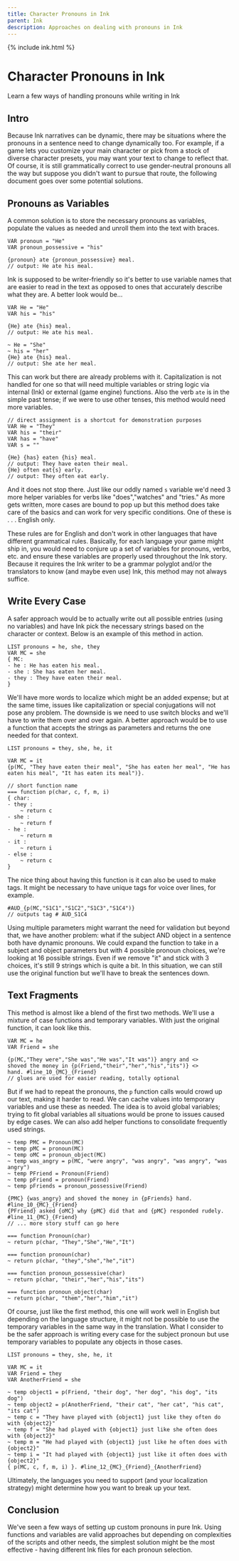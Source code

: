 ```yaml
---
title: Character Pronouns in Ink
parent: Ink
description: Approaches on dealing with pronouns in Ink
---
```


{% include ink.html %}

# Character Pronouns in Ink
Learn a few ways of handling pronouns while writing in Ink

## Intro
Because Ink narratives can be dynamic, there may be situations where the pronouns in a sentence need to change dynamically too. For example, if a game lets you customize your main character or pick from a stock of diverse character presets, you may want your text to change to reflect that. Of course, it is still grammatically correct to use gender-neutral pronouns all the way but suppose you didn't want to pursue that route, the following document goes over some potential solutions.

## Pronouns as Variables
A common solution is to store the necessary pronouns as variables, populate the values as needed and unroll them into the text with braces.

```ink
VAR pronoun = "He"
VAR pronoun_possessive = "his"

{pronoun} ate {pronoun_possessive} meal.
// output: He ate his meal.
```
Ink is supposed to be writer-friendly so it's better to use variable names that are easier to read in the text as opposed to ones that accurately describe what they are. A better look would be…

```ink
VAR He = "He"
VAR his = "his"

{He} ate {his} meal.
// output: He ate his meal.

~ He = "She"
~ his = "her"
{He} ate {his} meal.
// output: She ate her meal.
```
This can work but there are already problems with it. Capitalization is not handled for one so that will need multiple variables or string logic via internal (Ink) or external (game engine) functions. Also the verb `ate` is in the simple past tense; if we were to use other tenses, this method would need more variables. 

```ink
// direct assignment is a shortcut for demonstration purposes
VAR He = "They"
VAR his = "their"
VAR has = "have"
VAR s = ""

{He} {has} eaten {his} meal.
// output: They have eaten their meal.
{He} often eat{s} early.
// output: They often eat early.
``` 
And it does not stop there. Just like our oddly named `s` variable we'd need 3 more helper variables for verbs like "does","watches" and "tries." As more gets written, more cases are bound to pop up but this method does take care of the basics and can work for very specific conditions. One of these is . . . English only. 

These rules are for English and don't work in other languages that have different grammatical rules. Basically, for each language your game might ship in, you would need to conjure up a set of variables for pronouns, verbs, etc. and ensure these variables are properly used throughout the Ink story. Because it requires the Ink writer to be a grammar polyglot and/or the translators to know (and maybe even use) Ink, this method may not always suffice.

## Write Every Case
A safer approach would be to actually write out all possible entries (using no variables) and have Ink pick the necessary strings based on the character or context. Below is an example of this method in action. 

```ink
LIST pronouns = he, she, they
VAR MC = she
{ MC:
- he : He has eaten his meal.
- she : She has eaten her meal.
- they : They have eaten their meal. 
}
```

We'll have more words to localize which might be an added expense; but at the same time, issues like capitalization or special conjugations will not pose any problem. The downside is we need to use switch blocks and we'll have to write them over and over again. A better approach would be to use a function that accepts the strings as parameters and returns the one needed for that context.

```ink
LIST pronouns = they, she, he, it

VAR MC = it
{p(MC, "They have eaten their meal", "She has eaten her meal", "He has eaten his meal", "It has eaten its meal")}.
    
// short function name
=== function p(char, c, f, m, i)
{ char:
- they :
    ~ return c
- she :
    ~ return f
- he :
    ~ return m
- it :
    ~ return i
- else : 
    ~ return c
}
```
The nice thing about having this function is it can also be used to make tags. It might be necessary to have unique tags for voice over lines, for example.

```ink
#AUD_{p(MC,"S1C1","S1C2","S1C3","S1C4")}
// outputs tag # AUD_S1C4
```

Using multiple parameters might warrant the need for validation but beyond that, we have another problem: what if the subject AND object in a sentence both have dynamic pronouns. We could expand the function to take in a subject and object parameters but with 4 possible pronoun choices, we're looking at 16 possible strings. Even if we remove "it" and stick with 3 choices, it's still 9 strings which is quite a bit. In this situation, we can still use the original function but we'll have to break the sentences down.

## Text Fragments
This method is almost like a blend of the first two methods. We'll use a mixture of case functions and temporary variables. With just the original function, it can look like this. 

```ink
VAR MC = he
VAR Friend = she

{p(MC,"They were","She was","He was","It was")} angry and <>
shoved the money in {p(Friend,"their","her","his","its")} <>
hand. #line_10_{MC}_{Friend}
// glues are used for easier reading, totally optional
```

But if we had to repeat the pronouns, the `p` function calls would crowd up our text, making it harder to read. We can cache values into temporary variables and use these as needed. The idea is to avoid global variables; trying to fit global variables all situations would be prone to issues caused by edge cases. We can also add helper functions to consolidate frequently used strings. 

```ink
~ temp PMC = Pronoun(MC)
~ temp pMC = pronoun(MC)
~ temp oMC = pronoun_object(MC)
~ temp was_angry = p(MC, "were angry", "was angry", "was angry", "was angry")
~ temp PFriend = Pronoun(Friend)
~ temp pFriend = pronoun(Friend)
~ temp pFriends = pronoun_possessive(Friend)

{PMC} {was_angry} and shoved the money in {pFriends} hand. #line_10_{MC}_{Friend}
{PFriend} asked {oMC} why {pMC} did that and {pMC} responded rudely. #line_11_{MC}_{Friend}
// ... more story stuff can go here

=== function Pronoun(char)
~ return p(char, "They","She","He","It")

=== function pronoun(char)
~ return p(char, "they","she","he","it")

=== function pronoun_possessive(char)
~ return p(char, "their","her","his","its")

=== function pronoun_object(char)
~ return p(char, "them","her","him","it")
``` 

Of course, just like the first method, this one will work well in English but depending on the language structure, it might not be possible to use the temporary variables in the same way in the translation. What I consider to be the safer approach is writing every case for the subject pronoun but use temporary variables to populate any objects in those cases.

```ink
LIST pronouns = they, she, he, it

VAR MC = it
VAR Friend = they
VAR AnotherFriend = she

~ temp object1 = p(Friend, "their dog", "her dog", "his dog", "its dog")
~ temp object2 = p(AnotherFriend, "their cat", "her cat", "his cat", "its cat")
~ temp c = "They have played with {object1} just like they often do with {object2}"
~ temp f = "She had played with {object1} just like she often does with {object2}"
~ temp m = "He had played with {object1} just like he often does with {object2}"
~ temp i = "It had played with {object1} just like it often does with {object2}"
{ p(MC, c, f, m, i) }. #line_12_{MC}_{Friend}_{AnotherFriend}

```

Ultimately, the languages you need to support (and your localization strategy) might determine how you want to break up your text. 

## Conclusion
We've seen a few ways of setting up custom pronouns in pure Ink. Using functions and variables are valid approaches but depending on complexities of the scripts and other needs, the simplest solution might be the most effective - having different Ink files for each pronoun selection.
